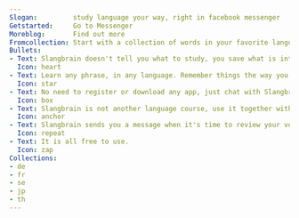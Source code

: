 ```yaml
---
Slogan:         study language your way, right in facebook messenger
Getstarted:     Go to Messenger
Moreblog:       Find out more
Fromcollection: Start with a collection of words in your favorite language
Bullets:
- Text: Slangbrain doesn't tell you what to study, you save what is interesting to you, and Slangbrain simply makes sure you won't ever forget it.
  Icon: heart
- Text: Learn any phrase, in any language. Remember things the way you actually use them instead of learning single words.
  Icon: star
- Text: No need to register or download any app, just chat with Slangbrain right in Facebook Messenger.
  Icon: box
- Text: Slangbrain is not another language course, use it together with other apps.
  Icon: anchor
- Text: Slangbrain sends you a message when it's time to review your vocabulary.
  Icon: repeat
- Text: It is all free to use.
  Icon: zap
Collections:
- de
- fr
- se
- jp
- th
---
```

